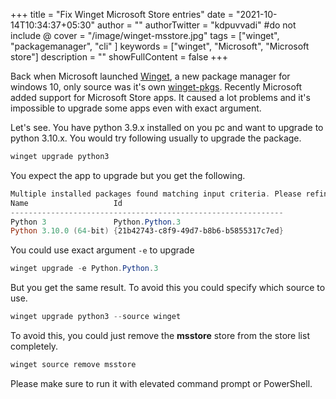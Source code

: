 +++
title = "Fix Winget Microsoft Store entries"
date = "2021-10-14T10:34:37+05:30"
author = ""
authorTwitter = "kdpuvvadi" #do not include @
cover = "/image/winget-msstore.jpg"
tags = ["winget", "packagemanager", "cli" ]
keywords = ["winget", "Microsoft", "Microsoft store"]
description = ""
showFullContent = false
+++

Back when Microsoft launched [Winget](https://github.com/microsoft/winget-cli), a new package manager for windows 10, only source was it's own [winget-pkgs](https://github.com/microsoft/winget-pkgs). Recently Microsoft added support for Microsoft Store apps. It caused a lot problems and it's impossible to upgrade some apps even with exact argument. 

Let's see. You have python 3.9.x installed on you pc and want to upgrade to python 3.10.x. You would try following usually to upgrade the package. 

```powershell
winget upgrade python3
```

You expect the app to upgrade but you get the following. 

```powershell
Multiple installed packages found matching input criteria. Please refine the input.
Name                   Id
-------------------------------------------------------------
Python 3               Python.Python.3
Python 3.10.0 (64-bit) {21b42743-c8f9-49d7-b8b6-b5855317c7ed}
```

You could use exact argument `-e` to upgrade 

```powershell
winget upgrade -e Python.Python.3
```

But you get the same result. To avoid this you could specify which source to use. 

```powershell
winget upgrade python3 --source winget 
```

To avoid this, you could just remove the **msstore** store from the store list completely. 

```powershell
winget source remove msstore
```

Please make sure to run it with elevated command prompt or PowerShell. 
